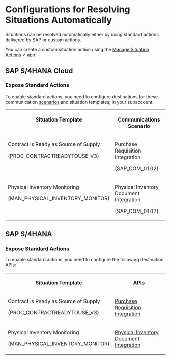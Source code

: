 <!-- loio44c498e7fca34e4588a03c15e7add82a -->

# Configurations for Resolving Situations Automatically

Situations can be resolved automatically either by using standard actions delivered by SAP or custom actions.

You can create a custom situation action using the [Manage Situation Actions](https://help.sap.com/viewer/dd7bde0fac4e421bb79830f81df88c86/1.0/en-US/bba34bdde04144f782a1812be1659dfe.html "With this app, you can create, update, or delete a situation action.") :arrow_upper_right: app.



<a name="loio44c498e7fca34e4588a03c15e7add82a__section_ojj_r3y_zqb"/>

## SAP S/4HANA Cloud



### Expose Standard Actions

To enable standard actions, you need to configure destinations for these communication [scenarios](onboarding-bb6b436.md) and situation templates, in your subaccount:


<table>
<tr>
<th valign="top">

Situation Template

</th>
<th valign="top">

Communications Scenario

</th>
</tr>
<tr>
<td valign="top">

Contract is Ready as Source of Supply

\(PROC\_CONTRACTREADYTOUSE\_V3\)

</td>
<td valign="top">

Purchase Requisition Integration

\(SAP\_COM\_0102\)

</td>
</tr>
<tr>
<td valign="top">

Physical Inventory Monitoring

\(MAN\_PHYSICAL\_INVENTORY\_MONITOR\)

</td>
<td valign="top">

Physical Inventory Document Integration

\(SAP\_COM\_0107\)

</td>
</tr>
</table>



<a name="loio44c498e7fca34e4588a03c15e7add82a__section_ohv_y3y_zqb"/>

## SAP S/4HANA



### Expose Standard Actions

To enable standard actions, you need to configure the following destination APIs:


<table>
<tr>
<th valign="top">

Situation Template

</th>
<th valign="top">

APIs

</th>
</tr>
<tr>
<td valign="top">

Contract is Ready as Source of Supply

\(PROC\_CONTRACTREADYTOUSE\_V3\)

</td>
<td valign="top">

[Purchase Requisition Integration](https://help.sap.com/viewer/91af7f8d3acd47da90d33aaacfcd0d59/latest/en-US/43c43f584eff2160e10000000a44147b.html) 

</td>
</tr>
<tr>
<td valign="top">

Physical Inventory Monitoring

\(MAN\_PHYSICAL\_INVENTORY\_MONITOR\)

</td>
<td valign="top">

[Physical Inventory Document Integration](https://help.sap.com/viewer/eb2a39dd0c124fed8252f684002d55e1/latest/en-US/58361658745b1f60e10000000a44147b.html) 

</td>
</tr>
</table>





